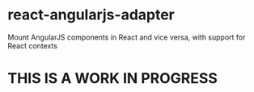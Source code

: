 # react-angularjs-adapter

Mount AngularJS components in React and vice versa, with support for React contexts

# THIS IS A WORK IN PROGRESS
